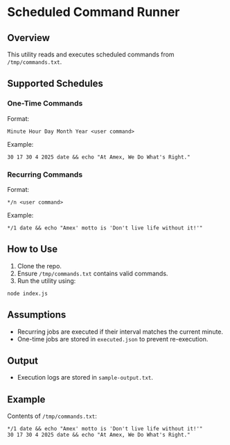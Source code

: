 # Scheduled Command Runner

## Overview
This utility reads and executes scheduled commands from `/tmp/commands.txt`.

## Supported Schedules

### One-Time Commands
Format:
```
Minute Hour Day Month Year <user command>
```

Example:
```
30 17 30 4 2025 date && echo "At Amex, We Do What's Right."
```

### Recurring Commands
Format:
```
*/n <user command>
```

Example:
```
*/1 date && echo "Amex' motto is 'Don't live life without it!'"
```

## How to Use
1. Clone the repo.
2. Ensure `/tmp/commands.txt` contains valid commands.
3. Run the utility using:
```
node index.js
```

## Assumptions
- Recurring jobs are executed if their interval matches the current minute.
- One-time jobs are stored in `executed.json` to prevent re-execution.

## Output
- Execution logs are stored in `sample-output.txt`.

## Example
Contents of `/tmp/commands.txt`:
```
*/1 date && echo "Amex' motto is 'Don't live life without it!'"
30 17 30 4 2025 date && echo "At Amex, We Do What's Right."
```
